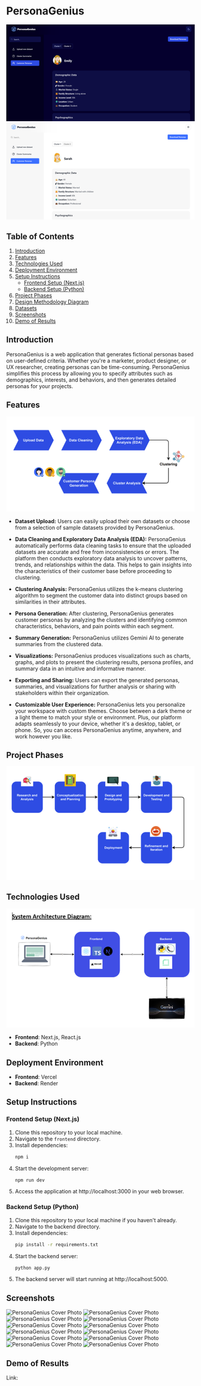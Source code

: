 ﻿# PersonaGenius

![PersonaGenius Cover Photo](frontend/public/assets/preview.png)
![PersonaGenius Cover Photo](frontend/public/assets/previewlight.png)

## Table of Contents
1. [Introduction](#introduction)
2. [Features](#features)
3. [Technologies Used](#technologies-used)
4. [Deployment Environment](#deployment-environment)
5. [Setup Instructions](#setup-instructions)
   - [Frontend Setup (Next.js)](#frontend-setup-nextjs)
   - [Backend Setup (Python)](#backend-setup-python)
6. [Project Phases](#project-phases)
7. [Design Methodology Diagram](#design-methodology-diagram)
8. [Datasets](#datasets)
9. [Screenshots](#screenshots)
10. [Demo of Results](#demo-of-results)

## Introduction
PersonaGenius is a web application that generates fictional personas based on user-defined criteria. Whether you're a marketer, product designer, or UX researcher, creating personas can be time-consuming. PersonaGenius simplifies this process by allowing you to specify attributes such as demographics, interests, and behaviors, and then generates detailed personas for your projects.

## Features

![PersonaGenius Cover Photo](frontend/public/assets/functionalities.png)

- **Dataset Upload:**
Users can easily upload their own datasets or choose from a selection of sample datasets provided by PersonaGenius.

- **Data Cleaning and Exploratory Data Analysis (EDA):**
PersonaGenius automatically performs data cleaning tasks to ensure that the uploaded datasets are accurate and free from inconsistencies or errors. The platform then conducts exploratory data analysis to uncover patterns, trends, and relationships within the data. This helps to gain insights into the characteristics of their customer base before proceeding to clustering.

- **Clustering Analysis:**
PersonaGenius utilizes the k-means clustering algorithm to segment the customer data into distinct groups based on similarities in their attributes.

- **Persona Generation:**
After clustering, PersonaGenius generates customer personas by analyzing the clusters and identifying common characteristics, behaviors, and pain points within each segment.

- **Summary Generation:**
PersonaGenius utilizes Gemini AI to generate summaries from the clustered data.

- **Visualizations:**
PersonaGenius produces visualizations such as charts, graphs, and plots to present the clustering results, persona profiles, and summary data in an intuitive and informative manner.

- **Exporting and Sharing:**
Users can export the generated personas, summaries, and visualizations for further analysis or sharing with stakeholders within their organization.

- **Customizable User Experience:**
PersonaGenius lets you personalize your workspace with custom themes. Choose between a dark theme or a light theme to match your style or environment. Plus, our platform adapts seamlessly to your device, whether it's a desktop, tablet, or phone. So, you can access PersonaGenius anytime, anywhere, and work however you like.

## Project Phases
![PersonaGenius Cover Photo](frontend/public/assets/phases.png)

## Technologies Used
![PersonaGenius Cover Photo](frontend/public/assets/arch.png)

- **Frontend**: Next.js, React.js
- **Backend**: Python
  
## Deployment Environment
- **Frontend**: Vercel
- **Backend**: Render

## Setup Instructions

### Frontend Setup (Next.js)
1. Clone this repository to your local machine.
2. Navigate to the `frontend` directory.
3. Install dependencies:
   ```bash
   npm i
4. Start the development server: 
   ```bash
   npm run dev
5. Access the application at http://localhost:3000 in your web browser.

### Backend Setup (Python)
1. Clone this repository to your local machine if you haven't already.
2. Navigate to the backend directory.
3. Install dependencies:
    ```bash
    pip install -r requirements.txt
4. Start the backend server:
    ```bash
    python app.py
5. The backend server will start running at http://localhost:5000.

## Screenshots
![PersonaGenius Cover Photo](frontend/public/assets/demo/1.png)
![PersonaGenius Cover Photo](frontend/public/assets/demo/2.png)
![PersonaGenius Cover Photo](frontend/public/assets/demo/3.png)
![PersonaGenius Cover Photo](frontend/public/assets/demo/4.png)
![PersonaGenius Cover Photo](frontend/public/assets/demo/5.png)
![PersonaGenius Cover Photo](frontend/public/assets/demo/6.png)
![PersonaGenius Cover Photo](frontend/public/assets/demo/7.png)
![PersonaGenius Cover Photo](frontend/public/assets/demo/8.png)
![PersonaGenius Cover Photo](frontend/public/assets/demo/9.png)
![PersonaGenius Cover Photo](frontend/public/assets/demo/10.png)
![PersonaGenius Cover Photo](frontend/public/assets/demo/11.png)
![PersonaGenius Cover Photo](frontend/public/assets/demo/12.png)

## Demo of Results
Link: 
